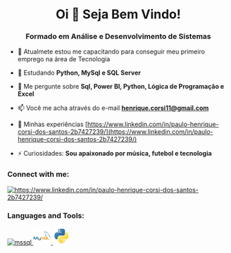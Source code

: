 <h1 align="center">Oi 👋 Seja Bem Vindo! </h1>
<h3 align="center">Formado em Análise e Desenvolvimento de Sistemas</h3>

- 🔭 Atualmete estou me capacitando para conseguir meu primeiro emprego na área de Tecnologia

- 🌱 Estudando  **Python, MySql e SQL Server**

- 💬 Me pergunte sobre **Sql, Power BI, Python, Lógica de Programação e Excel**

- 📫 Você me acha através do e-mail **henrique.corsi11@gmail.com**

- 📄 Minhas experiências [https://www.linkedin.com/in/paulo-henrique-corsi-dos-santos-2b7427239/](https://www.linkedin.com/in/paulo-henrique-corsi-dos-santos-2b7427239/)

- ⚡ Curiosidades: **Sou apaixonado por música, futebol e tecnologia**

<h3 align="left">Connect with me:</h3>
<p align="left">
<a href="https://linkedin.com/in/https://www.linkedin.com/in/paulo-henrique-corsi-dos-santos-2b7427239/" target="blank"><img align="center" src="https://raw.githubusercontent.com/rahuldkjain/github-profile-readme-generator/master/src/images/icons/Social/linked-in-alt.svg" alt="https://www.linkedin.com/in/paulo-henrique-corsi-dos-santos-2b7427239/" height="30" width="40" /></a>
</p>

<h3 align="left">Languages and Tools:</h3>
<p align="left"> <a href="https://www.microsoft.com/en-us/sql-server" target="_blank" rel="noreferrer"> <img src="https://www.svgrepo.com/show/303229/microsoft-sql-server-logo.svg" alt="mssql" width="40" height="40"/> </a> <a href="https://www.mysql.com/" target="_blank" rel="noreferrer"> <img src="https://raw.githubusercontent.com/devicons/devicon/master/icons/mysql/mysql-original-wordmark.svg" alt="mysql" width="40" height="40"/> </a> <a href="https://www.python.org" target="_blank" rel="noreferrer"> <img src="https://raw.githubusercontent.com/devicons/devicon/master/icons/python/python-original.svg" alt="python" width="40" height="40"/> </a> </p>


<!--
**HenriqueCorsi/HenriqueCorsi** is a ✨ _special_ ✨ repository because its `README.md` (this file) appears on your GitHub profile.

Here are some ideas to get you started:

- 🔭 I’m currently working on ...
- 🌱 I’m currently learning ...
- 👯 I’m looking to collaborate on ...
- 🤔 I’m looking for help with ...
- 💬 Ask me about ...
- 📫 How to reach me: ...
- 😄 Pronouns: ...
- ⚡ Fun fact: ...
-->
